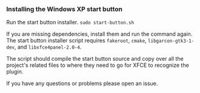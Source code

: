 ### Installing the Windows XP start button

Run the start button installer.
` sudo start-button.sh `

If you are missing dependencies, install them and run the command again.
The start button installer script requires `fakeroot`, `cmake`, `libgarcon-gtk3-1-dev`, and `libxfce4panel-2.0-4`.

The script should compile the start button source and copy over all the project's related files to where they need to go for XFCE to recognize the plugin.

If you have any questions or problems please open an issue.
